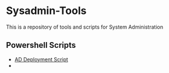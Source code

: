 # Sysadmin-Tools
This is a repository of tools and scripts for System Administration

## Powershell Scripts
* [AD Deployment Script](https://github.com/KhemGeek/PowerShell)
* 
